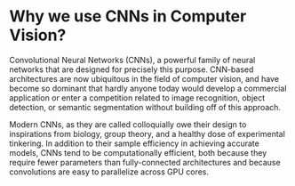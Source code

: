 # Why we use CNNs in Computer Vision?

Convolutional Neural Networks (CNNs), a powerful family of neural networks that are designed for precisely this purpose. CNN-based architectures are now ubiquitous in the field of computer vision, and have become so dominant that hardly anyone today would develop a commercial application or enter a competition related to image recognition, object detection, or semantic segmentation without building off of this approach.

Modern CNNs, as they are called colloquially owe their design to inspirations from biology, group theory, and a healthy dose of experimental tinkering. In addition to their sample efficiency in achieving accurate models, CNNs tend to be computationally efficient, both because they require fewer parameters than fully-connected architectures and because convolutions are easy to parallelize across GPU cores. 

